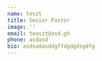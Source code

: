 ```yaml
---
name: teszt
title: Senior Pastor
image: ''
email: teaszt@asd.gh
phone: asdasd
bio: asdsadasddgffdgdgdsgdfg
---
```


